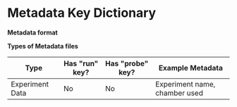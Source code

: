 # Metadata Key Dictionary

**Metadata format**

**Types of Metadata files**

Type |Has "run" key?|Has "probe" key?|Example Metadata
-----|--------------|-----------------|---------------
Experiment Data|No|No|Experiment name, chamber used



##

